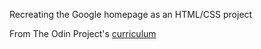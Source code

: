 Recreating the Google homepage as an HTML/CSS project

From The Odin Project's [curriculum](http://www.theodinproject.com/courses/web-development-101/lessons/html-css)